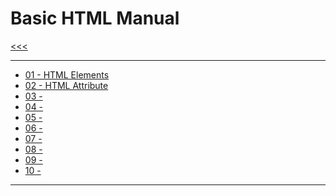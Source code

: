 
Basic HTML Manual
======

[<<<](https://github.com/ttltrk/PRG/blob/master/MANUALS.MD)

---

* <a href="https://github.com/ttltrk/WEB/blob/master/BHM/01/ELEMENTS.MD">01 - HTML Elements </a>
* <a href="https://github.com/ttltrk/WEB/blob/master/BHM/02/ATTRIBUTE.MD">02 - HTML Attribute</a>
* <a href="#">03 - </a>
* <a href="#">04 - </a>
* <a href="#">05 - </a>
* <a href="#">06 - </a>
* <a href="#">07 - </a>
* <a href="#">08 - </a>
* <a href="#">09 - </a>
* <a href="#">10 - </a>

---
